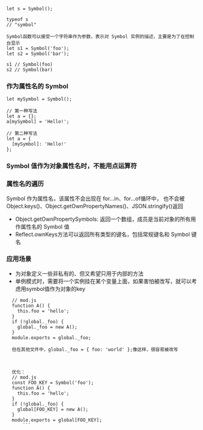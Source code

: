     let s = Symbol();

    typeof s
    // "symbol"

    Symbol函数可以接受一个字符串作为参数，表示对 Symbol 实例的描述，主要是为了在控制台显示
    let s1 = Symbol('foo');
    let s2 = Symbol('bar');

    s1 // Symbol(foo)
    s2 // Symbol(bar)
### 作为属性名的 Symbol
    let mySymbol = Symbol();

    // 第一种写法
    let a = {};
    a[mySymbol] = 'Hello!';

    // 第二种写法
    let a = {
      [mySymbol]: 'Hello!'
    };
### Symbol 值作为对象属性名时，不能用点运算符
### 属性名的遍历
Symbol 作为属性名，该属性不会出现在
for...in、for...of循环中，
也不会被Object.keys()、Object.getOwnPropertyNames()、JSON.stringify()返回

- Object.getOwnPropertySymbols: 返回一个数组，成员是当前对象的所有用作属性名的 Symbol 值
- Reflect.ownKeys方法可以返回所有类型的键名，包括常规键名和 Symbol 键名

### 应用场景
- 为对象定义一些非私有的、但又希望只用于内部的方法
- 单例模式时，需要将一个实例挂在某个变量上面，如果害怕被改写，就可以考虑用symbol值作为对象的key
```JS
  // mod.js
  function A() {
    this.foo = 'hello';
  }
  if (!global._foo) {
    global._foo = new A();
  }
  module.exports = global._foo;

  但在其他文件中，global._foo = { foo: 'world' };像这样，很容易被改写



  优化：
  // mod.js
  const FOO_KEY = Symbol('foo');
  function A() {
    this.foo = 'hello';
  }
  if (!global._foo) {
    global[FOO_KEY] = new A();
  }
  module.exports = global[FOO_KEY];
      ```